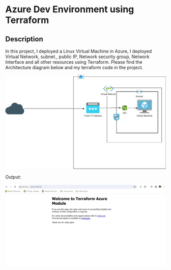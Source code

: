# Azure Dev Environment using Terraform

## Description

In this project, I deployed a Linux Virtual Machine in Azure, I deployed Virtual Network, subnet., public IP, Network security group, Network Interface and all other resources using Terraform. Please find the Architecture diagram below and my terraform code in the project.

![](https://github.com/AbiVavilala/Terraform_Azure_Dev/blob/master/Projectpics/azurearch.png)

Output:

![](https://github.com/AbiVavilala/Terraform_Azure_Dev/blob/master/Projectpics/nginxterraform.JPG)
